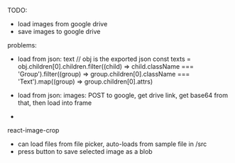 TODO:

- load images from google drive
- save images to google drive

problems:
- load from json: text
// obj is the exported json
const texts = obj.children[0].children.filter((child) => child.className === 'Group').filter((group) => group.children[0].className === 'Text').map((group) => group.children[0].attrs)

- load from json: images: POST to google, get drive link, get base64 from that, then load into frame
- 

react-image-crop
- can load files from file picker, auto-loads from sample file in /src
- press button to save selected image as a blob

